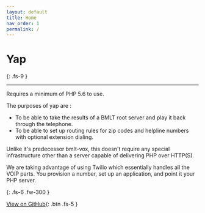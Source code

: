 ```yaml
---
layout: default
title: Home
nav_order: 1
permalink: /
---
```



# Yap
{: .fs-9 }

---


Requires a minimum of PHP 5.6 to use.

The purposes of yap are :
* To be able to take the results of a BMLT root server and play it back through the telephone.  
* To be able to set up routing rules for zip codes and helpline numbers with optional extension dialing.

Unlike it's predecessor bmlt-vox, this doesn't require any special infrastructure other than a server capable of delivering PHP over HTTP(S).

We are taking advantage of using Twilio which essentially handles all the VOIP parts.  You provision a number, set up an application, and point it your PHP server.

{: .fs-6 .fw-300 }

[View on GitHub](http://github.com/radius314/yap){: .btn .fs-5 }
